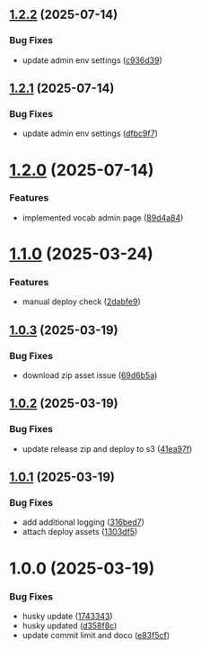 ## [1.2.2](https://github.com/Kurrawong/ga-prez4-theme/compare/v1.2.1...v1.2.2) (2025-07-14)


### Bug Fixes

* update admin env settings ([c936d39](https://github.com/Kurrawong/ga-prez4-theme/commit/c936d39ccf6d28b8ae2b0d632c6a03f85385f0d7))

## [1.2.1](https://github.com/Kurrawong/ga-prez4-theme/compare/v1.2.0...v1.2.1) (2025-07-14)


### Bug Fixes

* update admin env settings ([dfbc9f7](https://github.com/Kurrawong/ga-prez4-theme/commit/dfbc9f786ee1e9f2b2a917f0b05290a138156432))

# [1.2.0](https://github.com/Kurrawong/ga-prez4-theme/compare/v1.1.0...v1.2.0) (2025-07-14)


### Features

* implemented vocab admin page ([89d4a84](https://github.com/Kurrawong/ga-prez4-theme/commit/89d4a840e553e10458f27b2aec6c0a292e44aad3))

# [1.1.0](https://github.com/Kurrawong/ga-prez4-theme/compare/v1.0.3...v1.1.0) (2025-03-24)


### Features

* manual deploy check ([2dabfe9](https://github.com/Kurrawong/ga-prez4-theme/commit/2dabfe9c16c0652e2d6d370891971a2ee584c1c6))

## [1.0.3](https://github.com/Kurrawong/ga-prez4-theme/compare/v1.0.2...v1.0.3) (2025-03-19)


### Bug Fixes

* download zip asset issue ([69d6b5a](https://github.com/Kurrawong/ga-prez4-theme/commit/69d6b5a2944a26ded77668d627c8efbec8a56406))

## [1.0.2](https://github.com/Kurrawong/ga-prez4-theme/compare/v1.0.1...v1.0.2) (2025-03-19)


### Bug Fixes

* update release zip and deploy to s3 ([41ea97f](https://github.com/Kurrawong/ga-prez4-theme/commit/41ea97fdf2ae9463d591f1fce97a7070493f1dae))

## [1.0.1](https://github.com/Kurrawong/ga-prez4-theme/compare/v1.0.0...v1.0.1) (2025-03-19)


### Bug Fixes

* add additional logging ([316bed7](https://github.com/Kurrawong/ga-prez4-theme/commit/316bed74a78aa3a618016f5b188c8db774d3b506))
* attach deploy assets ([1303df5](https://github.com/Kurrawong/ga-prez4-theme/commit/1303df50dadbc1edc9cd259661272cf4308ae082))

# 1.0.0 (2025-03-19)


### Bug Fixes

* husky update ([1743343](https://github.com/Kurrawong/ga-prez4-theme/commit/1743343d503a9b818bcb4e16c00dbc001086660a))
* husky updated ([d358f8c](https://github.com/Kurrawong/ga-prez4-theme/commit/d358f8c107a475aa94b2f260072693ad8d96f35f))
* update commit limit and doco ([e83f5cf](https://github.com/Kurrawong/ga-prez4-theme/commit/e83f5cf42138786e4f1c8898144ac71d89668d19))
